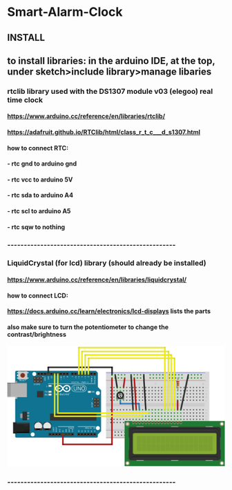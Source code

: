 # Smart-Alarm-Clock



## INSTALL
## to install libraries: in the arduino IDE, at the top, under sketch>include library>manage libaries
### rtclib library used with the DS1307 module v03 (elegoo) real time clock
#### https://www.arduino.cc/reference/en/libraries/rtclib/
#### https://adafruit.github.io/RTClib/html/class_r_t_c___d_s1307.html 
#### how to connect RTC:
#### - rtc gnd to arduino gnd
#### - rtc vcc to arduino 5V
#### - rtc sda to arduino A4
#### - rtc scl to arduino A5
#### - rtc sqw to nothing
### ---------------------------------------------------
### LiquidCrystal (for lcd) library (should already be installed)
#### https://www.arduino.cc/reference/en/libraries/liquidcrystal/ 
#### how to connect LCD:
#### https://docs.arduino.cc/learn/electronics/lcd-displays lists the parts
#### also make sure to turn the potentiometer to change the contrast/brightness 
#### ![alt text](https://github.com/jsteyn135/Smart-Alarm-Clock/blob/30fca93536255daa57ff5a93cc77974508efa352/imgs/LCD_Base_bb_Fritz.png)
### ---------------------------------------------------
